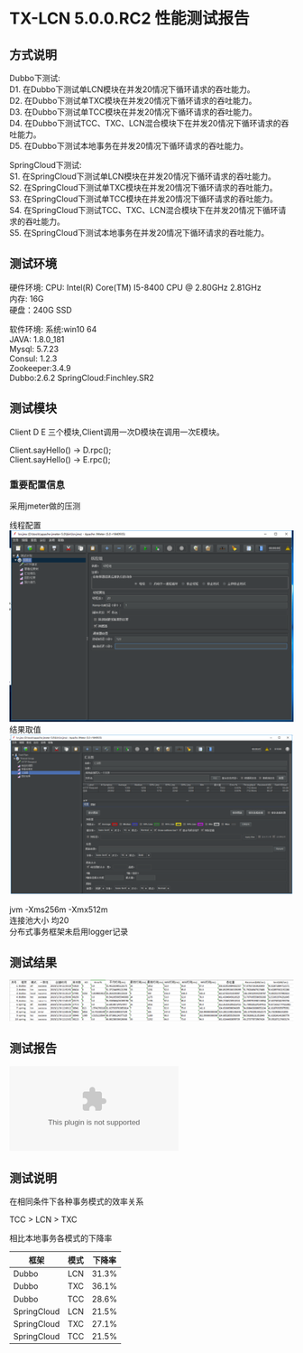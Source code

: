 # TX-LCN 5.0.0.RC2 性能测试报告

## 方式说明

Dubbo下测试:   
D1. 在Dubbo下测试单LCN模块在并发20情况下循环请求的吞吐能力。   
D2. 在Dubbo下测试单TXC模块在并发20情况下循环请求的吞吐能力。   
D3. 在Dubbo下测试单TCC模块在并发20情况下循环请求的吞吐能力。   
D4. 在Dubbo下测试TCC、TXC、LCN混合模块下在并发20情况下循环请求的吞吐能力。   
D5. 在Dubbo下测试本地事务在并发20情况下循环请求的吞吐能力。   

SpringCloud下测试:   
S1. 在SpringCloud下测试单LCN模块在并发20情况下循环请求的吞吐能力。   
S2. 在SpringCloud下测试单TXC模块在并发20情况下循环请求的吞吐能力。   
S3. 在SpringCloud下测试单TCC模块在并发20情况下循环请求的吞吐能力。   
S4. 在SpringCloud下测试TCC、TXC、LCN混合模块下在并发20情况下循环请求的吞吐能力。   
S5. 在SpringCloud下测试本地事务在并发20情况下循环请求的吞吐能力。   


## 测试环境

硬件环境:
CPU: Intel(R) Core(TM) I5-8400 CPU @ 2.80GHz 2.81GHz   
内存: 16G   
硬盘：240G SSD    


软件环境:
系统:win10 64   
JAVA: 1.8.0_181  
Mysql: 5.7.23   
Consul: 1.2.3   
Zookeeper:3.4.9  
Dubbo:2.6.2
SpringCloud:Finchley.SR2



## 测试模块

Client D E 三个模块,Client调用一次D模块在调用一次E模块。  

Client.sayHello() -> D.rpc();   
Client.sayHello() -> E.rpc();   


### 重要配置信息

采用jmeter做的压测

线程配置
![](img/jmeter.png)
结果取值
![](img/jmeter-res.png)

jvm  -Xms256m -Xmx512m    
连接池大小 均20    
分布式事务框架未启用logger记录  



## 测试结果 
![](img/res.png)

## 测试报告
![5.0.0%20报告](img/5.0.0%20报告.zip)


## 测试说明

在相同条件下各种事务模式的效率关系

TCC > LCN > TXC   

相比本地事务各模式的下降率

| 框架   |     模式    |  下降率|
|----------|:-------------:|:-------------:|
| Dubbo | LCN | 31.3% |
| Dubbo | TXC | 36.1% |
| Dubbo | TCC | 28.6% |
| SpringCloud | LCN | 21.5% |
| SpringCloud | TXC | 27.1% |
| SpringCloud | TCC | 21.5%  |

 